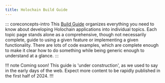 ```yaml
---
title: Holochain Build Guide
---
```


::: coreconcepts-intro
This [Build Guide](/build/guide/) organizes everything you need to know about developing Holochain applications into individual topics. Each topic page stands alone as a comprehensive, though not necessarily complete, guide to using a given feature or implementing a given functionality. There are lots of code examples, which are complete enough to make it clear how to do something while being generic enough to understand at a glance.
:::

!!! note Coming soon!
This guide is 'under construction', as we used to say in the early days of the web. Expect more content to be rapidly published in the first half of 2024.
!!!